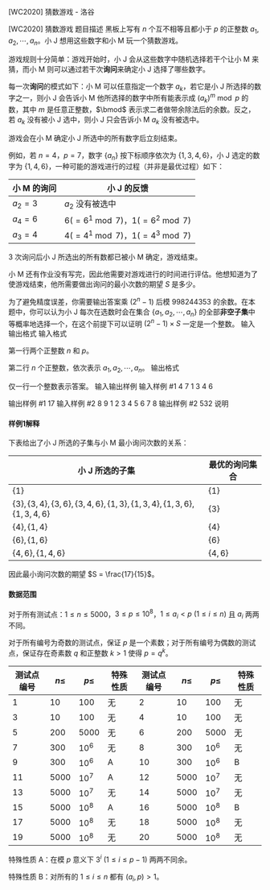 



[WC2020] 猜数游戏 - 洛谷














[WC2020] 猜数游戏
题目描述
黑板上写有 $n$ 个互不相等且都小于 $p$ 的正整数 $a_1, a_2, \cdots, a_n$。小 J 想用这些数字和小 M 玩一个猜数游戏。

游戏规则十分简单：游戏开始时，小 J 会从这些数字中随机选择若干个让小 M 来猜，而小 M 则可以通过若干次**询问**来确定小 J 选择了哪些数字。

每一次**询问**的模式如下：小 M 可以任意指定一个数字 $a_k$，若它是小 J 所选择的数字之一，则小 J 会告诉小 M 他所选择的数字中所有能表示成 $(a_k)^m \bmod p$ 的数，其中 $m$ 是任意正整数，$\bmod$ 表示求二者做带余除法后的余数。反之，若 $a_k$ 没有被小 J 选中，则小 J 只会告诉小 M $a_k$ 没有被选中。

游戏会在小 M 确定小 J 所选中的所有数字后立刻结束。

例如，若 $n=4$，$p=7$，数字 $\{a_n\}$ 按下标顺序依次为 $\{1, 3, 4, 6\}$，小 J 选定的数字为 $\{1, 4, 6\}$，一种可能的游戏进行的过程（并非是最优过程）如下：

| 小 M 的询问 | 小 J 的反馈                           |
| ----------- | ------------------------------------- |
| $a_2 = 3$   | $a_2$ 没有被选中                      |
| $a_4 = 6$   | $6(= 6^1 \bmod 7)$，$1(=6^2 \bmod 7)$ |
| $a_3 = 4$   | $4(= 4^1 \bmod 7)$，$1(=4^3 \bmod 7)$ |

$3$ 次询问后小 J 所选出的所有数都已被小 M 确定，游戏结束。

小 M 还有作业没有写完，因此他需要对游戏进行的时间进行评估。他想知道为了使游戏结束，他所需要做出询问的最小次数的期望 $S$ 是多少。

为了避免精度误差，你需要输出答案乘 $(2^n - 1)$ 后模 $998244353$ 的余数。在本题中，你可以认为小 J 每次在选数时会在集合 $\{a_1, a_2, \cdots, a_n\}$ 的全部**非空子集**中等概率地选择一个，在这个前提下可以证明 $(2^n - 1) \times S$ 一定是一个整数。
输入输出格式
输入格式

第一行两个正整数 $n$ 和 $p$。

第二行 $n$ 个正整数，依次表示 $a_1, a_2, \cdots, a_n$。
输出格式

仅一行一个整数表示答案。
输入输出样例
输入样例 #1
4 7
1 3 4 6

输出样例 #1
17
输入样例 #2
8 9
1 2 3 4 5 6 7 8
输出样例 #2
532
说明
#### 样例1解释

下表给出了小 J 所选的子集与小 M 最小询问次数的关系：

| 小 J 所选的子集                                              | 最优的询问集合 |
| ------------------------------------------------------------ | -------------- |
| $\{1\}$                                                      | $\{1\}$        |
| $\{3\}, \{3, 4\}, \{3, 6\}, \{3, 4, 6\}, \{1, 3\}, \{1, 3, 4\}, \{1, 3, 6\}, \{1, 3, 4, 6\}$ | $\{3\}$        |
| $\{4\}, \{1, 4\}$                                            | $\{4\}$        |
| $\{6\}, \{1, 6\}$                                            | $\{6\}$        |
| $\{4, 6\}, \{1, 4, 6\}$                                      | $\{4,6\}$      |

因此最小询问次数的期望 $S = \frac{17}{15}$。

#### 数据范围

对于所有测试点：$1 \leq n \leq 5000$，$3 \leq p \leq 10^8$，$1 \leq a_i < p\ (1 \leq i \leq n)$ 且 $a_i$ 两两不同。

对于所有编号为奇数的测试点，保证 $p$ 是一个素数；对于所有编号为偶数的测试点，保证存在奇素数 $q$ 和正整数 $k > 1$ 使得 $p = q^k$。

| 测试点编号 | $n\leq$ | $p\le$ | 特殊性质 | 测试点编号 | $n\leq$ | $p\le$ | 特殊性质 |
| ---------- | ------- | ------ | -------- | ---------- | ------- | ------ | -------- |
| $1$        | $10$    | $100$  | 无       | $2$        | $10$    | $100$  | 无       |
| $3$   |$10$|$100$|无| $4$|$10$|$100$|无|
| $5$        | $200$   | $5000$|无 | $6$      | $200$      | $5000$  |     无   | 
| $7$        | $300$   | $10^6$ |无| $8$      | $300$      | $10^6$  | 无|
| $9$|$300$ |$10^6$  | A| $10$   | $300$   | $10^6$ |B|
| $11$       | $5000$  | $10^7$ |A| $12$     | $5000$     | $10^7$  | 无     | 
| $13$|$5000$|$10^7$  | 无     | $14$   | $5000$|$10^7$| 无|
| $15$|$5000$  | $10^8$  | A      | $16$     | $5000$|$10^8$     | B|
| $17$       | $5000$|$10^8$|无      | $18$ |$5000$|$10^8$| 无       | 
| $19$       | $5000$|$10^8$|无      | $20$ |$5000$|$10^8$| 无       | 

特殊性质 A：在模 $p$ 意义下 $3^i\ (1 \leq i \leq p - 1)$ 两两不同余。

特殊性质 B：对所有的 $1 \leq i \leq n$ 都有 $(a_i, p) > 1$。






